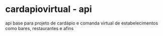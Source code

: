 # cardapiovirtual - api
api base para projeto de cardápio e comanda virtual de estabelecimentos como bares, restaurantes e afins
